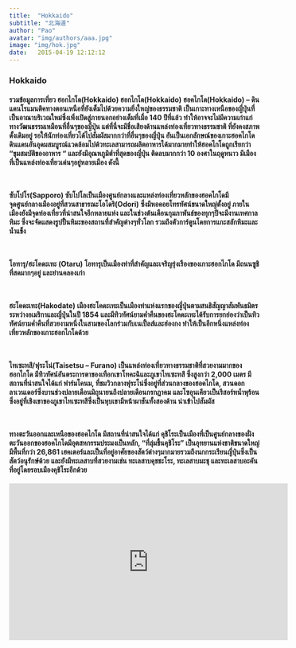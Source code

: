 ```yaml
---
title:  "Hokkaido"
subtitle: "北海道"
author: "Pao"
avatar: "img/authors/aaa.jpg"
image: "img/hok.jpg"
date:   2015-04-19 12:12:12
---
```


### Hokkaido


<h4>รวมข้อมูลการเที่ยว ฮอกไกโด(Hokkaido)
ฮอกไกโด(Hokkaido)
ฮอคไกโด(Hokkaido) – ดินแดนโรแมนติคทางตอนเหนือที่ยังเต็มไปด้วยความยิ่งใหญ่ของธรรมชาติ
เป็นเกาะทางเหนือของญี่ปุ่นที่เป็นอาณาบริเวณใหม่ซึ่งเพิ่งเปิดสู่ภายนอกอย่างเต็มที่เมื่อ 140 ปีที่แล้ว ทำให้อาจจะไม่มีความเก่าแก่ทางวัฒนธรรมเหมือนที่อื่นๆของญี่ปุ่น แต่ที่นี่จะมีชื่อเสียงด้านแหล่งท่องเที่ยวทางธรรมชาติ ที่ยังคงสภาพดั้งเดิมอยู่ รอให้นักท่องเที่ยวได้ไปสัมผัสมากกว่าที่อื่นๆของญี่ปุ่น อันเป็นเอกลักษณ์ของเกาะฮอคไกโด ดินแดนอันอุดมสมบูรณ์แวดล้อมไปด้วทะเลสามารถผลิตอาหารได้มากมายทำให้ฮอคไกโดถูกเรียกว่า “ขุมสมบัติของอาหาร “ และยังมีอุณหภูมิตํ่าที่สุดของญี่ปุ่น ติดลบมากกว่า 10 องศาในฤดูหนาว มีเมืองที่เป็นแหล่งท่องเที่ยวเด่นๆอยู่หลายเมือง ดังนี้

<br><br>ซับโปโร(Sapporo)
ซับโปโลเป็นเมืองศูนย์กลางและแหล่งท่องเที่ยวหลักของฮอคไกโดมีจุดศูนย์กลางเมืองอยู่ที่สวนสาธารณะโอโดริ(Odori) ซึ่งมีหอคอยโทรทัศน์ขนาดใหญ่ตั้งอยู่ ภายในเมืองยังมีจุดท่องเที่ยวที่น่าสนใจอีกหลายแห่ง และในช่วงต้นเดือนกุมภาพันธ์ของทุกๆปีจะมีงานเทศกาลหิมะ ซึ่งจะจัดแสดงรูปปั้นหิมะของสถานที่สำคัญต่างๆทั่วโลก รวมถึงตัวการ์ตูนโดยการแกะสลักหิมะและน้ำแข็ง

<br><br>โอทารุ/ฮะโคดะเทะ (Otaru)
โอทารุเป็นเมืองท่าที่สำคัญและเจริญรุ่งเรืองของเกาะฮอกไกโด มีถนนซูชิที่สดมากๆอยู่ และย่านคลองเก่า

<br><br>ฮะโคดะเทะ(Hakodate)
เมืองฮะโคดะเทะเป็นเมืองท่าแห่งแรกของญี่ปุ่นตามสนธิสัญญาสัมพันธมิตรระหว่างอเมริกาและญี่ปุ่นในปี 1854 และมีทิวทัศน์ยามคํ่าคืนของฮะโคดะเทะได้รับการยกย่องว่าเป็นทิวทัศน์ยามคํ่าคืนที่สวยงามหนึ่งในสามของโลกร่วมกับเนเปิ้ลส์และฮ่องกง ทำให้เป็นอีกหนึ่งแหล่งท่องเที่ยวหลักของเกาะฮอกไกโดด้วย

<br><br>ไทเซะทสึ/ฟุระโน่(Taisetsu – Furano)
เป็นแหล่งท่องเที่ยวทางธรรมชาติที่สวยงามมากของฮอกไกโด มีทิวทัศน์อันตระการตาของเทือกเขาโทคะฉิและภูเขาไทเซะทสึ ซึ่งสูงกว่า 2,000 เมตร มีสถานที่น่าสนใจได้แก่ ฟาร์มโคนม, ที่ชมวิวกลางฟุระโน่ซึ่งอยู่ที่ส่วนกลางของฮอคไกโด, สวนดอกลาเวนเดอร์ซึ่งบานช่วงปลายเดือนมิถุนายนถึงปลายเดือนกรกฎาคม และโซอุนเคียวเป็นรีสอร์ทนํ้าพุร้อนซึ่งอยู่ที่เชิงเขาของภูเขาไทเซะทสึซึ่งเป็นหุบเขามีหน้าผาชันทั้งสองด้าน น่าเข้าไปสัมผัส

<br><br>ทางตะวันออกและเหนือของฮอคไกโด
มีสถานที่น่าสนใจได้แก่ คุชิโระเป็นเมืองที่เป็นศูนย์กลางของฝั่งตะวันออกของฮอคไกโดมีอุตสหกรรมประมงเป็นหลัก, “ที่ลุ่มชื้นคุชิโระ” เป็นอุทยานแห่งชาติขนาดใหญ่มีพื้นที่กว่า 26,861 เฮคเตอร์และเป็นที่อยู่อาศัยของสัตว์ต่างๆมากมายรวมถึงนกกระเรียนญี่ปุ่นซึ่งเป็นสัตว์อนุรักษ์ด้วย และยังมีทะเลสาบที่สวยงามเช่น ทะเลสาบคุชชะโระ, ทะเลสาบมะชุ และทะเลสาบอะคัน ที่อยู่โดยรอบเมืองคุชิโระอีกด้วย</h4>



<center><p><iframe src="https://youtube.com/embed/iVjX4nELFH4" width="560" height="315" frameborder="0" allowfullscreen="allowfullscreen"></iframe></p></center>
